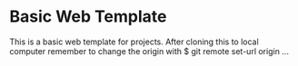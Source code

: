 # Basic Web Template

This is a basic web template for projects. After cloning this to local computer remember to change the origin with $ git remote set-url origin ...